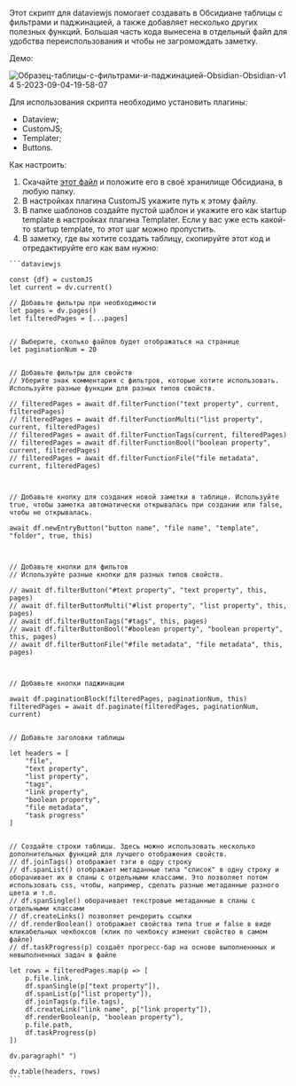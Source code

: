 Этот скрипт для dataviewjs помогает создавать в Обсидиане таблицы с фильтрами и паджинацией, а также добавляет несколько других полезных функций. Большая часть кода вынесена в отдельный файл для удобства переиспользования и чтобы не загромождать заметку.

Демо:

![Образец-таблицы-с-фильтрами-и-паджинацией-Obsidian-Obsidian-v1 4 5-2023-09-04-19-58-07](https://github.com/anareaty/obsidian-snippets-templates-and-scripts/assets/55949830/cb27d390-093f-4a86-ad77-f659b3b01046)

Для использования скрипта необходимо установить плагины:

- Dataview;
- CustomJS;
- Templater;
- Buttons.

Как настроить:

1. Скачайте [этот файл](https://github.com/anareaty/obsidian-snippets-templates-and-scripts/blob/main/jvjs-table/dvFunctions.js) и положите его в своё хранилище Обсидиана, в любую папку.
2. В настройках плагина CustomJS укажите путь к этому файлу.
3. В папке шаблонов создайте пустой шаблон и укажите его как startup template в настройках плагина Templater. Если у вас уже есть какой-то startup template, то этот шаг можно пропустить.
4. В заметку, где вы хотите создать таблицу, скопируйте этот код и отредактируйте его как вам нужно:

````
```dataviewjs

const {df} = customJS
let current = dv.current()

// Добавьте фильтры при необходимости
let pages = dv.pages()
let filteredPages = [...pages]


// Выберите, сколько файлов будет отображаться на странице
let paginationNum = 20


// Добавьте фильтры для свойств
// Уберите знак комментария с фильтров, которые хотите использовать. Используйте разные функции для разных типов свойств.

// filteredPages = await df.filterFunction("text property", current, filteredPages)
// filteredPages = await df.filterFunctionMulti("list property", current, filteredPages)
// filteredPages = await df.filterFunctionTags(current, filteredPages)
// filteredPages = await df.filterFunctionBool("boolean property", current, filteredPages)
// filteredPages = await df.filterFunctionFile("file metadata", current, filteredPages)



// Добавьте кнопку для создания новой заметки в таблице. Используйте true, чтобы заметка автоматически открывалась при создании или false, чтобы не открывалась.

await df.newEntryButton("button name", "file name", "template", "folder", true, this)



// Добавьте кнопки для фильтов
// Используйте разные кнопки для разных типов свойств.

// await df.filterButton("#text property", "text property", this, pages)
// await df.filterButtonMulti("#list property", "list property", this, pages)
// await df.filterButtonTags("#tags", this, pages)
// await df.filterButtonBool("#boolean property", "boolean property", this, pages)
// await df.filterButtonFile("#file metadata", "file metadata", this, pages)



// Добавьте кнопки паджинации

await df.paginationBlock(filteredPages, paginationNum, this)
filteredPages = await df.paginate(filteredPages, paginationNum, current)


// Добавьте заголовки таблицы

let headers = [ 
    "file",
    "text property",
    "list property",
    "tags",
    "link property",
    "boolean property",
    "file metadata",
    "task progress"
]


// Создайте строки таблицы. Здесь можно использовать несколько дополнительных функций для лучшего отображения свойств. 
// df.joinTags() отображает тэги в одру строку
// df.spanList() отображает метаданные типа "список" в одну строку и оборачивает их в спаны с отдельными классами. Это позволяет потом использовать css, чтобы, например, сделать разные метаданные разного цвета и т.п.
// df.spanSingle() оборачивает текстровые метаданные в спаны с отдельными классами
// df.createLinks() позволяет рендерить ссылки
// df.renderBoolean() отображает свойства типа true и false в виде кликабельных чекбоксов (клик по чекбоксу изменит свойство в самом файле) 
// df.taskProgress(p) создаёт прогресс-бар на основе выполненнных и невыполненных задач в файле

let rows = filteredPages.map(p => [
	p.file.link, 
	df.spanSingle(p["text property"]),
	df.spanList(p["list property"]),
	df.joinTags(p.file.tags),
	df.createLink("link name", p["link property"]),
	df.renderBoolean(p, "boolean property"),
	p.file.path,
	df.taskProgress(p)
])

dv.paragraph(" ")

dv.table(headers, rows)
```
````